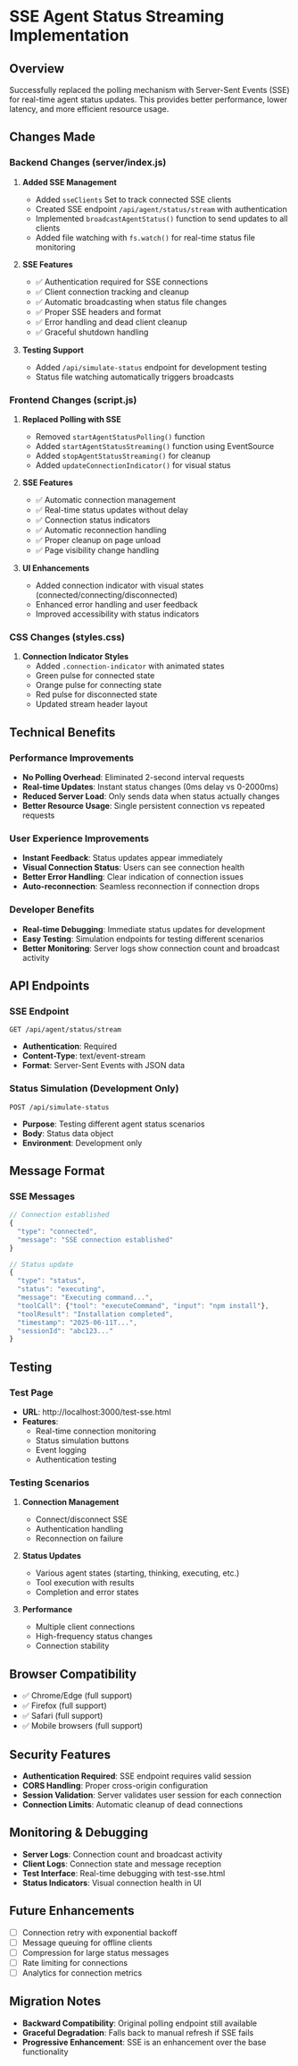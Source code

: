 # SSE Agent Status Streaming Implementation

## Overview

Successfully replaced the polling mechanism with Server-Sent Events (SSE) for real-time agent status updates. This provides better performance, lower latency, and more efficient resource usage.

## Changes Made

### Backend Changes (server/index.js)

1. **Added SSE Management**

   - Added `sseClients` Set to track connected SSE clients
   - Created SSE endpoint `/api/agent/status/stream` with authentication
   - Implemented `broadcastAgentStatus()` function to send updates to all clients
   - Added file watching with `fs.watch()` for real-time status file monitoring

2. **SSE Features**

   - ✅ Authentication required for SSE connections
   - ✅ Client connection tracking and cleanup
   - ✅ Automatic broadcasting when status file changes
   - ✅ Proper SSE headers and format
   - ✅ Error handling and dead client cleanup
   - ✅ Graceful shutdown handling

3. **Testing Support**
   - Added `/api/simulate-status` endpoint for development testing
   - Status file watching automatically triggers broadcasts

### Frontend Changes (script.js)

1. **Replaced Polling with SSE**

   - Removed `startAgentStatusPolling()` function
   - Added `startAgentStatusStreaming()` function using EventSource
   - Added `stopAgentStatusStreaming()` for cleanup
   - Added `updateConnectionIndicator()` for visual status

2. **SSE Features**

   - ✅ Automatic connection management
   - ✅ Real-time status updates without delay
   - ✅ Connection status indicators
   - ✅ Automatic reconnection handling
   - ✅ Proper cleanup on page unload
   - ✅ Page visibility change handling

3. **UI Enhancements**
   - Added connection indicator with visual states (connected/connecting/disconnected)
   - Enhanced error handling and user feedback
   - Improved accessibility with status indicators

### CSS Changes (styles.css)

1. **Connection Indicator Styles**
   - Added `.connection-indicator` with animated states
   - Green pulse for connected state
   - Orange pulse for connecting state
   - Red pulse for disconnected state
   - Updated stream header layout

## Technical Benefits

### Performance Improvements

- **No Polling Overhead**: Eliminated 2-second interval requests
- **Real-time Updates**: Instant status changes (0ms delay vs 0-2000ms)
- **Reduced Server Load**: Only sends data when status actually changes
- **Better Resource Usage**: Single persistent connection vs repeated requests

### User Experience Improvements

- **Instant Feedback**: Status updates appear immediately
- **Visual Connection Status**: Users can see connection health
- **Better Error Handling**: Clear indication of connection issues
- **Auto-reconnection**: Seamless reconnection if connection drops

### Developer Benefits

- **Real-time Debugging**: Immediate status updates for development
- **Easy Testing**: Simulation endpoints for testing different scenarios
- **Better Monitoring**: Server logs show connection count and broadcast activity

## API Endpoints

### SSE Endpoint

```
GET /api/agent/status/stream
```

- **Authentication**: Required
- **Content-Type**: text/event-stream
- **Format**: Server-Sent Events with JSON data

### Status Simulation (Development Only)

```
POST /api/simulate-status
```

- **Purpose**: Testing different agent status scenarios
- **Body**: Status data object
- **Environment**: Development only

## Message Format

### SSE Messages

```javascript
// Connection established
{
  "type": "connected",
  "message": "SSE connection established"
}

// Status update
{
  "type": "status",
  "status": "executing",
  "message": "Executing command...",
  "toolCall": {"tool": "executeCommand", "input": "npm install"},
  "toolResult": "Installation completed",
  "timestamp": "2025-06-11T...",
  "sessionId": "abc123..."
}
```

## Testing

### Test Page

- **URL**: http://localhost:3000/test-sse.html
- **Features**:
  - Real-time connection monitoring
  - Status simulation buttons
  - Event logging
  - Authentication testing

### Testing Scenarios

1. **Connection Management**

   - Connect/disconnect SSE
   - Authentication handling
   - Reconnection on failure

2. **Status Updates**

   - Various agent states (starting, thinking, executing, etc.)
   - Tool execution with results
   - Completion and error states

3. **Performance**
   - Multiple client connections
   - High-frequency status changes
   - Connection stability

## Browser Compatibility

- ✅ Chrome/Edge (full support)
- ✅ Firefox (full support)
- ✅ Safari (full support)
- ✅ Mobile browsers (full support)

## Security Features

- **Authentication Required**: SSE endpoint requires valid session
- **CORS Handling**: Proper cross-origin configuration
- **Session Validation**: Server validates user session for each connection
- **Connection Limits**: Automatic cleanup of dead connections

## Monitoring & Debugging

- **Server Logs**: Connection count and broadcast activity
- **Client Logs**: Connection state and message reception
- **Test Interface**: Real-time debugging with test-sse.html
- **Status Indicators**: Visual connection health in UI

## Future Enhancements

- [ ] Connection retry with exponential backoff
- [ ] Message queuing for offline clients
- [ ] Compression for large status messages
- [ ] Rate limiting for connections
- [ ] Analytics for connection metrics

## Migration Notes

- **Backward Compatibility**: Original polling endpoint still available
- **Graceful Degradation**: Falls back to manual refresh if SSE fails
- **Progressive Enhancement**: SSE is an enhancement over the base functionality
